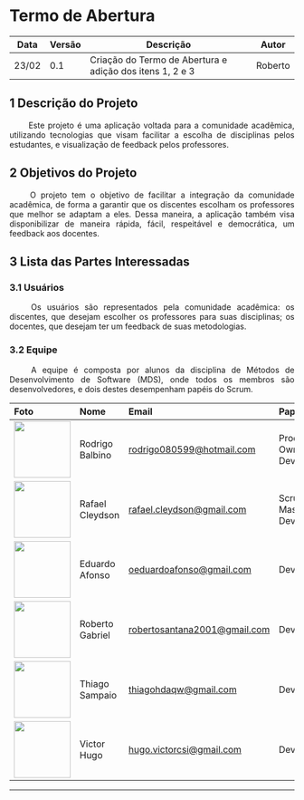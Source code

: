 # Termo de Abertura

Data|Versão|Descrição|Autor
-|-|-|-
23/02|0.1|Criação do Termo de Abertura e adição dos itens 1, 2 e 3| Roberto|


## 1 <a name="1">Descrição do Projeto</a>

<p align="justify"> &emsp;&emsp; Este projeto é uma aplicação voltada para a comunidade acadêmica, utilizando tecnologias que visam facilitar a escolha de disciplinas pelos estudantes, e visualização de feedback pelos professores.</p>

## 2 <a name="2">Objetivos do Projeto</a>

<p align="justify"> &emsp;&emsp; O projeto tem o objetivo de facilitar a integração da comunidade acadêmica, de forma a garantir que os discentes escolham os professores que melhor se adaptam a eles. Dessa maneira, a aplicação também visa disponibilizar de maneira rápida, fácil, respeitável e democrática, um feedback aos docentes.</p>


## 3 <a name="3">Lista das Partes Interessadas</a>

### 3.1 <a name="3_1">Usuários</a>
<p align="justify"> &emsp;&emsp; Os usuários são representados pela comunidade acadêmica: os discentes, que desejam escolher os professores para suas disciplinas; os docentes, que desejam ter um feedback de suas metodologias. </p>

### 3.2 <a name="3_2">Equipe</a>
<p align="justify"> &emsp;&emsp; A equipe é composta por alunos da disciplina de Métodos de Desenvolvimento de Software (MDS), onde todos os membros são desenvolvedores, e dois destes desempenham papéis do Scrum. </p>

|**Foto**|**Nome**|**Email**|**Papel**|
|:-|:-|:-|:-|
|<img src="https://avatars.githubusercontent.com/u/54644626?s=400&u=8d36fb668cd69ccd23d5827ae9e1b86a937eefa1&v=4" width="100" height="100" /> | Rodrigo Balbino|rodrigo080599@hotmail.com| Product Owner, Dev|
|<img src="https://avatars.githubusercontent.com/u/74625814?s=460&u=c3b77eaa289d931e139e184d494e0151956372a8&v=4" width="100" height="100" /> | Rafael Cleydson| rafael.cleydson@gmail.com| Scrum Master, Dev|
|<img src="https://avatars.githubusercontent.com/u/54921791?s=400&u=12d7cd0e0fdb7e4540dd786c4cc936167d8b7666&v=4" width="100" height="100" /> | Eduardo Afonso| oeduardoafonso@gmail.com| Dev |
|<img src="https://avatars.githubusercontent.com/u/54643519?s=400&u=e818422fc51e3e58e20e2bfc28bcdcd96a3acf62&v=4" width="100" height="100" /> | Roberto Gabriel| robertosantana2001@gmail.com| Dev |
|<img src="https://avatars.githubusercontent.com/u/54081877?s=400&u=c1add0666adbf836efe972df83a854185477c2cc&v=4" width="100" height="100" /> | Thiago Sampaio| thiagohdaqw@gmail.com| Dev |
|<img src="https://avatars.githubusercontent.com/u/54643372?s=400&u=662c17b015a365ca35b5b4ea519c0fd64fd00184&v=4" width="100" height="100" /> | Victor Hugo| hugo.victorcsi@gmail.com| Dev |

___
